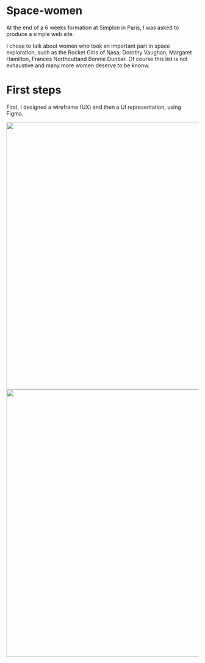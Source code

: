 # Space-women
At the end of a 6 weeks formation at Simplon in Paris, I was asked to produce a simple web site.

I chose to talk about women who took an important part in space exploration, such as the Rocket Girls of Nasa, Dorothy Vaughan, Margaret Hamilton, Frances Northcuttand Bonnie Dunbar. Of course this list is not exhaustive and many more women deserve to be knonw. 

# First steps
First, I designed a wireframe (UX) and then a UI representation, using Figma.
<p align="center">
  <img src="https://user-images.githubusercontent.com/61437084/87579111-b7ab1e00-c6d5-11ea-8db7-46b7c875f44f.png" height="700">
  <img src="https://user-images.githubusercontent.com/61437084/87579560-64859b00-c6d6-11ea-8092-0023d341d56a.png" height="700">
</p>



